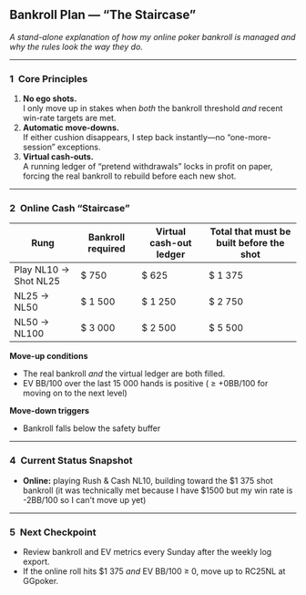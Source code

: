 ## Bankroll Plan — “The Staircase”  
*A stand-alone explanation of how my online poker bankroll is managed and why the rules look the way they do.*

---

### 1 Core Principles  
 
1. **No ego shots.**  
   I only move up in stakes when _both_ the bankroll threshold _and_ recent win-rate targets are met.  
2. **Automatic move-downs.**  
   If either cushion disappears, I step back instantly—no “one-more-session” exceptions.  
3. **Virtual cash-outs.**  
   A running ledger of “pretend withdrawals” locks in profit on paper, forcing the real bankroll to rebuild before each new shot.

---

### 2 Online Cash “Staircase”  

| Rung                  | Bankroll required | Virtual cash-out ledger | Total that must be built before the shot |
| --------------------- | ----------------- | ----------------------- | ---------------------------------------- |
| Play NL10 → Shot NL25 | \$ 750            | \$ 625                  | \$ 1 375                                 |
| NL25 → NL50           | \$ 1 500          | \$ 1 250                | \$ 2 750                                 |
| NL50 → NL100          | \$ 3 000          | \$ 2 500                | \$ 5 500                                 |

**Move-up conditions**  
- The real bankroll _and_ the virtual ledger are both filled.  
- EV BB/100 over the last 15 000 hands is positive ( ≥ +0BB/100 for moving on to the next level)  

**Move-down triggers**  
- Bankroll falls below the safety buffer

---

### 4 Current Status Snapshot  

- **Online:** playing Rush & Cash NL10, building toward the \$1 375 shot bankroll (it was technically met because I have $1500 but my win rate is -2BB/100 so I can't move up yet)  

---

### 5 Next Checkpoint  

- Review bankroll and EV metrics every Sunday after the weekly log export.  
- If the online roll hits \$1 375 _and_ EV BB/100 ≥ 0, move up to RC25NL at GGpoker.

